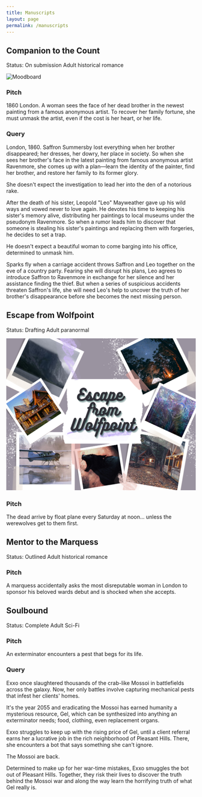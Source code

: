 ```yaml
---
title: Manuscripts
layout: page
permalink: /manuscripts
---
```


## Companion to the Count

Status: On submission
Adult historical romance

![Moodboard](/images/cttc-moodboard.png)

### Pitch

1860 London. A woman sees the face of her dead brother in the newest painting from a famous anonymous artist. To recover her family fortune, she must unmask the artist, even if the cost is her heart, or her life.

### Query

London, 1860. Saffron Summersby lost everything when her brother disappeared; her dresses, her dowry, her place in society. So when she sees her brother's face in the latest painting from famous anonymous artist Ravenmore, she comes up with a plan—learn the identity of the painter, find her brother, and restore her family to its former glory.

She doesn't expect the investigation to lead her into the den of a notorious rake. 

After the death of his sister, Leopold "Leo" Mayweather gave up his wild ways and vowed never to love again. He devotes his time to keeping his sister's memory alive, distributing her paintings to local museums under the pseudonym Ravenmore. So when a rumor leads him to discover that someone is stealing his sister's paintings and replacing them with forgeries, he decides to set a trap. 

He doesn't expect a beautiful woman to come barging into his office, determined to unmask him.

Sparks fly when a carriage accident throws Saffron and Leo together on the eve of a country party. Fearing she will disrupt his plans, Leo agrees to introduce Saffron to Ravenmore in exchange for her silence and her assistance finding the thief. But when a series of suspicious accidents threaten Saffron's life, she will need Leo's help to uncover the truth of her brother's disappearance before she becomes the next missing person.

## Escape from Wolfpoint

Status: Drafting
Adult paranormal

![Moodboard](/images/wolfpoint-moodboard.png)

### Pitch

The dead arrive by float plane every Saturday at noon... unless the werewolves get to them first.

## Mentor to the Marquess

Status: Outlined
Adult historical romance

### Pitch

A marquess accidentally asks the most disreputable woman in London to sponsor his beloved wards debut and is shocked when she accepts.

## Soulbound

Status: Complete
Adult Sci-Fi

### Pitch

An exterminator encounters a pest that begs for its life.

### Query

Exxo once slaughtered thousands of the crab-like Mossoi in battlefields across the galaxy. Now, her only battles involve capturing mechanical pests that infest her clients' homes.

It's the year 2055 and eradicating the Mossoi has earned humanity a mysterious resource, Gel, which can be synthesized into anything an exterminator needs; food, clothing, even replacement organs. 

Exxo struggles to keep up with the rising price of Gel, until a client referral earns her a lucrative job in the rich neighborhood of Pleasant Hills. There, she encounters a bot that says something she can't ignore.

The Mossoi are back.

Determined to make up for her war-time mistakes, Exxo smuggles the bot out of Pleasant Hills. Together, they risk their lives to discover the truth behind the Mossoi war and along the way learn the horrifying truth of what Gel really is.

